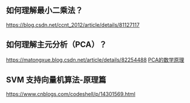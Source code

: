 ## 如何理解最小二乘法？
https://blog.csdn.net/ccnt_2012/article/details/81127117

## 如何理解主元分析（PCA）？
https://matongxue.blog.csdn.net/article/details/82254488
[PCA的数学原理](http://blog.codinglabs.org/articles/pca-tutorial.html)

## SVM 支持向量机算法-原理篇
https://www.cnblogs.com/codeshell/p/14301569.html

